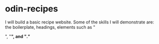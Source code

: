 # odin-recipes
I will build a basic recipe website. Some of the skills I will demonstrate are: the boilerplate, headings, elements such as "<p>", "<strong>", and "<em>."